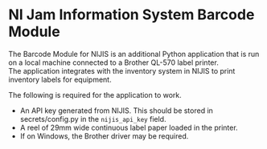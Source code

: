 # NI Jam Information System Barcode Module
The Barcode Module for NIJIS is an additional Python application that is run on a local machine connected to a Brother QL-570 label printer.   
The application integrates with the inventory system in NIJIS to print inventory labels for equipment.   

The following is required for the application to work.
- An API key generated from NIJIS. This should be stored in secrets/config.py in the `nijis_api_key` field.
- A reel of 29mm wide continuous label paper loaded in the printer.
- If on Windows, the Brother driver may be required.
